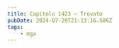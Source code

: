 ```yaml
---
title: Capitolo 1423 – Trovato
pubDate: 2024-07-20T21:13:16.506Z
tags:
    - mga
---
```

                                


                                



